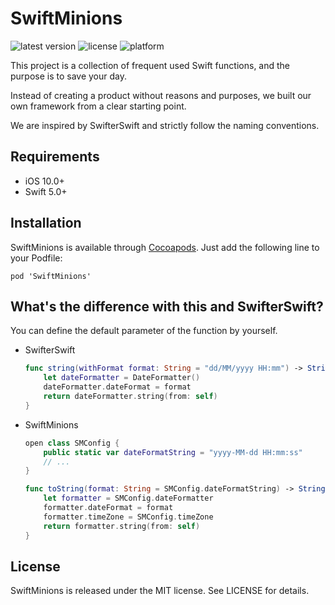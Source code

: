 # SwiftMinions

![latest version](https://img.shields.io/cocoapods/v/SwiftMinions?label=version)
![license](https://img.shields.io/github/license/SwiftMinions/SwiftMinions)
![platform](https://img.shields.io/cocoapods/p/SwiftMinions)

This project is a collection of frequent used Swift functions, and the purpose is to save your day.

Instead of creating a product without reasons and purposes, we built our own framework from a clear starting point.

We are inspired by SwifterSwift and strictly follow the naming conventions.

## Requirements

-   iOS 10.0+
-   Swift 5.0+

## Installation

SwiftMinions is available through [Cocoapods](http://cocoapods.org). Just add the following line to your Podfile:

```
pod 'SwiftMinions'
```

## What's the difference with this and SwifterSwift?

You can define the default parameter of the function by yourself.

-   SwifterSwift

    ```swift
    func string(withFormat format: String = "dd/MM/yyyy HH:mm") -> String {
        let dateFormatter = DateFormatter()
        dateFormatter.dateFormat = format
        return dateFormatter.string(from: self)
    }
    ```

-   SwiftMinions

    ```swift
    open class SMConfig {
        public static var dateFormatString = "yyyy-MM-dd HH:mm:ss"
        // ...  
    }

    func toString(format: String = SMConfig.dateFormatString) -> String {
        let formatter = SMConfig.dateFormatter
        formatter.dateFormat = format
        formatter.timeZone = SMConfig.timeZone
        return formatter.string(from: self)
    }
    ```

## License

SwiftMinions is released under the MIT license. See LICENSE for details.

